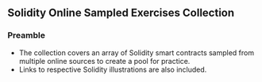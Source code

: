 ## Solidity Online Sampled Exercises Collection
### Preamble
- The collection covers an array of Solidity smart contracts sampled from multiple online sources to create a pool for practice.
- Links to respective Solidity illustrations are also included.
